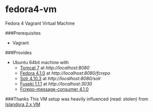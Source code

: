 # fedora4-vm
Fedora 4 Vagrant Virtual Machine 

###Prerequisites
* Vagrant

###Provides
* Ubuntu 64bit machine with 
  + [Tomcat 7](http://tomcat.apache.org) at *http://localhost:8080*
  + [Fedora 4.1.0](http://fedora.info/about) at *http://localhost:8080/fcrepo*
  + [Solr 4.10.3](http://lucene.apache.org/solr/) at *http://localhost:8080/solr*
  + [Fuseki 1.1.1](http://jena.apache.org/documentation/serving_data/index.html) at *http://localhost:3030*
  + [Fcrepo-message-consumer 4.1.0](https://github.com/fcrepo4/fcrepo-message-consumer)

###Thanks
This VM setup was heavily influenced (read: stolen) from [Islandora 2.x VM](https://github.com/Islandora-Labs/islandora/tree/7.x-2.x/install)
